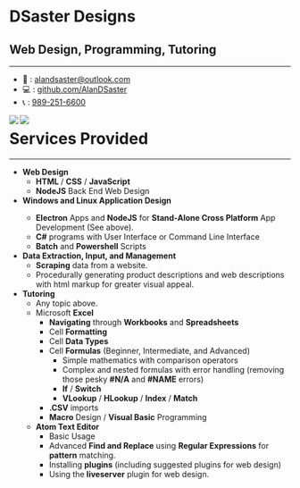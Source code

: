 <h1>DSaster Designs</h1>
<h2>Web Design, Programming, Tutoring</h2>
<hr />
<ul>
	<li>
		📧 : <a href='mailto:alandsaster@outlook.com'>alandsaster@outlook.com</a>
	</li class='noselect'>
	<li class='noselect'>
		💻 : <a href='github.com/AlanDSaster'>github.com/AlanDSaster</a>
	</li>
	<li class='noselect'>
		📞 : <a href='tel:9892516600'>989-251-6600</a>
	</li>
</ul>

<div>
	<a href=https://github.com/anuraghazra/github-readme-stats><img align=left src=https://github-readme-stats.vercel.app/api?username=AlanDSaster&show_icons=true&theme=dark></a>
</div>

<div>
	<a href=https://github.com/anuraghazra/github-readme-stats><img align=left src=https://github-readme-stats.vercel.app/api/top-langs/?username=AlanDSaster&theme=dark></a>
</div>

<h1>Services Provided</h1>
<hr />
<ul>
	<li>
		<b>Web Design</b>
		<ul>
			<li>
				<b>HTML</b> / <b>CSS</b> / <b>JavaScript</b>
			</li>
			<li>
				<b>NodeJS</b> Back End Web Design
			</li>
		</ul>
	</li>
	<li>
		<div>
			<b>Windows and Linux Application Design</b>
			<ul>
				<li>
					<b>Electron</b> Apps and <b>NodeJS</b> for <b>Stand-Alone Cross Platform</b> App Development (See above).
				</li>
				<li>
					<b>C#</b> programs with User Interface or Command Line Interface
				</li>
				<li>
					<b>Batch</b> and <b>Powershell</b> Scripts
				</li>
			</ul>
		</div>
	</li>
	<li>
		<b>Data Extraction, Input, and Management</b>
		<ul>
			<li>
				<b>Scraping</b> data from a website.
			</li>
			<li>
				Procedurally generating product descriptions and web descriptions with html markup for greater visual appeal.
			</li>
		</ul>
	</li>
	<li>
		<b>Tutoring</b>
		<ul>
			<li>
				Any topic above.
			</li>
			<li>
				Microsoft <b>Excel</b>
				<ul>
					<li>
						<b>Navigating</b> through <b>Workbooks</b> and <b>Spreadsheets</b>
					</li>
					<li>
						Cell <b>Formatting</b>
					</li>
					<li>
						Cell <b>Data Types</b>
					</li>
					<li>
						Cell <b>Formulas</b> (Beginner, Intermediate, and Advanced)
						<ul>
							<li>
								Simple mathematics with comparison operators
							</li>
							<li>
								Complex and nested formulas with error handling (removing those pesky <b>#N/A</b> and <b>#NAME</b> errors)
							</li>
							<li>
								<b>If</b> / <b>Switch</b>
							</li>
							<li>
								<b>VLookup</b> / <b>HLookup</b> / <b>Index</b> / <b>Match</b>
							</li>
						</ul>
					</li>
					<li>
						<b>.CSV</b> imports
					</li>
					<li>
						<b>Macro</b> Design / <b>Visual Basic</b> Programming
					</li>
				</ul>
			</li>
			<li>
				<b>Atom Text Editor</b>
				<ul>
					<li>
						Basic Usage
					</li>
					<li>
						Advanced <b>Find and Replace</b> using <b>Regular Expressions</b> for <b>pattern</b> matching.
					</li>
					<li>
						Installing <b>plugins</b> (including suggested plugins for web design)
					</li>
					<li>
						Using the <b>liveserver</b> plugin for web design.
					</li>
				</ul>
			</li>
		</ul>
	</li>
</ul>
